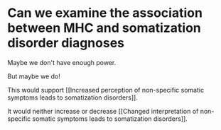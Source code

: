 # Can we examine the association between MHC and somatization disorder diagnoses
Maybe we don't have enough power.

But maybe we do!

This would support [[Increased perception of non-specific somatic symptoms leads to somatization disorders]].

It would neither increase or decrease [[Changed interpretation of non-specific somatic symptoms leads to somatization disorders]].

<!-- #work/research-idea #Work -->

<!-- {BearID:7352BD6F-25E7-40E5-9217-EC787927224C-15756-0000130B9D7DD0D7} -->
